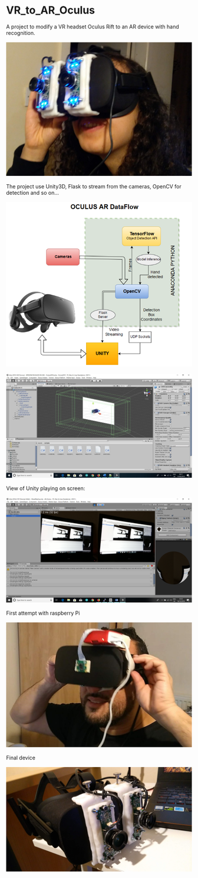 # VR_to_AR_Oculus
 A project to modify a VR headset Oculus Rift to an AR device with hand recognition.
 <br />
 <br />
![Headset AR](https://github.com/Maaroufi/VR_to_AR_Oculus/blob/main/IMG_20190130_222829.jpg?raw=true)
 <br />
 <br />
The project use Unity3D, Flask to stream from the cameras, OpenCV for detection and so on...
 <br />
 <br />
![Headset AR](https://github.com/Maaroufi/VR_to_AR_Oculus/blob/main/Data.png?raw=true)
 <br />
 <br />
![Headset AR](https://github.com/Maaroufi/VR_to_AR_Oculus/blob/main/Unity.jpg?raw=true)
 <br />
 <br />
View of Unity playing on screen:
 <br />
 <br />
![Headset AR](https://github.com/Maaroufi/VR_to_AR_Oculus/blob/main/Live.png?raw=true)
 <br />
 <br />
First attempt with raspberry Pi
 <br />
 <br />
![Headset AR](https://github.com/Maaroufi/VR_to_AR_Oculus/blob/main/Screenshot_20190130-231950.jpg?raw=true)
 <br />
 <br />
Final device
 <br />
 <br />
![Headset AR](https://github.com/Maaroufi/VR_to_AR_Oculus/blob/main/IMG_20190130_231157.jpg?raw=true)
